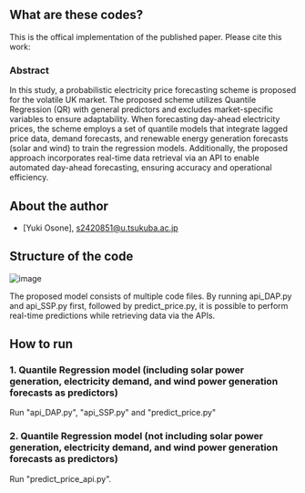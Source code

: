 ## What are these codes?
This is the offical implementation of the published paper. Please cite this work:  


### Abstract
In this study, a probabilistic electricity price forecasting scheme is proposed for the volatile UK market. The proposed scheme utilizes Quantile Regression (QR) with general predictors and excludes market-specific variables to ensure adaptability. When forecasting day-ahead electricity prices, the scheme employs a set of quantile models that integrate lagged price data, demand forecasts, and renewable energy generation forecasts (solar and wind) to train the regression models. Additionally, the proposed approach incorporates real-time data retrieval via an API to enable automated day-ahead forecasting, ensuring accuracy and operational efficiency.


## About the author
- [Yuki Osone], s2420851@u.tsukuba.ac.jp

## Structure of the code
![image](https://github.com/user-attachments/assets/d46b175b-3ffc-4197-94f6-f7e72b5fdd63)

The proposed model consists of multiple code files. By running api_DAP.py and api_SSP.py first, followed by predict_price.py, it is possible to perform real-time predictions while retrieving data via the APIs.

## How to run
### 1. Quantile Regression model (including solar power generation, electricity demand, and wind power generation forecasts as predictors)
Run "api_DAP.py", "api_SSP.py" and "predict_price.py" 

### 2. Quantile Regression model (not including solar power generation, electricity demand, and wind power generation forecasts as predictors)
Run "predict_price_api.py".  
